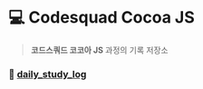 # 💻 Codesquad Cocoa JS
>__코드스쿼드 코코아 JS__ 과정의 기록 저장소

### 📰 [__daily_study_log__](daily_study_log/README.md)